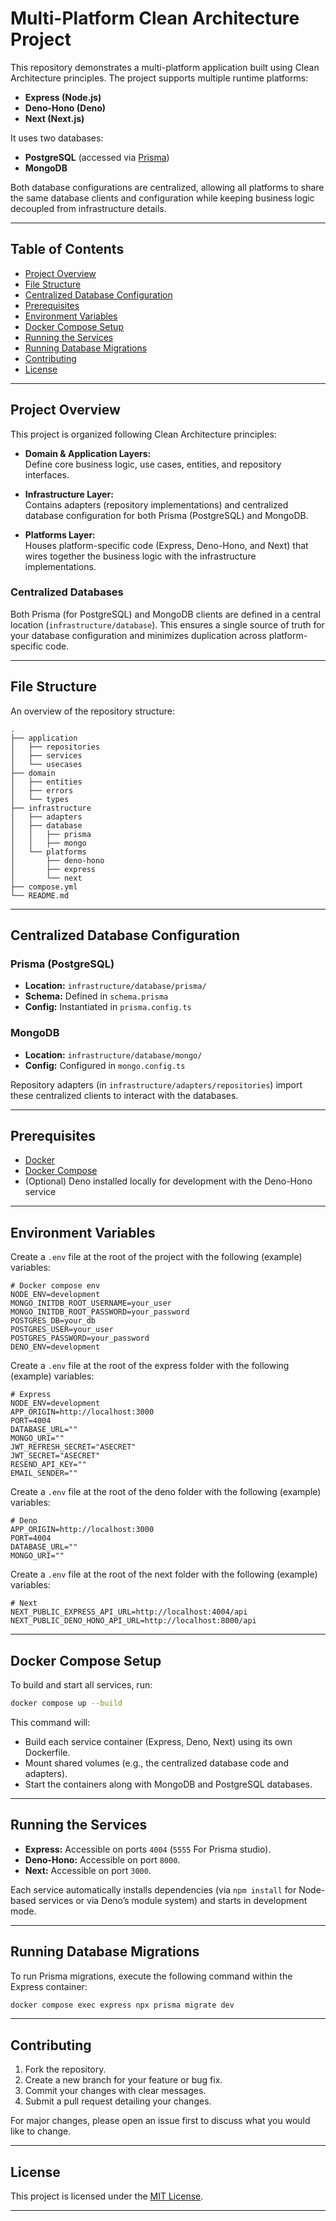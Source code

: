 # Multi-Platform Clean Architecture Project

This repository demonstrates a multi-platform application built using Clean Architecture principles. The project supports multiple runtime platforms:

- **Express (Node.js)**
- **Deno-Hono (Deno)**
- **Next (Next.js)**

It uses two databases:
- **PostgreSQL** (accessed via [Prisma](https://www.prisma.io/))
- **MongoDB**

Both database configurations are centralized, allowing all platforms to share the same database clients and configuration while keeping business logic decoupled from infrastructure details.

---

## Table of Contents

- [Project Overview](#project-overview)
- [File Structure](#file-structure)
- [Centralized Database Configuration](#centralized-database-configuration)
- [Prerequisites](#prerequisites)
- [Environment Variables](#environment-variables)
- [Docker Compose Setup](#docker-compose-setup)
- [Running the Services](#running-the-services)
- [Running Database Migrations](#running-database-migrations)
- [Contributing](#contributing)
- [License](#license)

---

## Project Overview

This project is organized following Clean Architecture principles:

- **Domain & Application Layers:**  
  Define core business logic, use cases, entities, and repository interfaces.

- **Infrastructure Layer:**  
  Contains adapters (repository implementations) and centralized database configuration for both Prisma (PostgreSQL) and MongoDB.

- **Platforms Layer:**  
  Houses platform-specific code (Express, Deno-Hono, and Next) that wires together the business logic with the infrastructure implementations.

### Centralized Databases

Both Prisma (for PostgreSQL) and MongoDB clients are defined in a central location (`infrastructure/database`). This ensures a single source of truth for your database configuration and minimizes duplication across platform-specific code.

---

## File Structure

An overview of the repository structure:

```
.
├── application
│   ├── repositories
│   ├── services
│   └── usecases
├── domain
│   ├── entities
│   ├── errors
│   └── types
├── infrastructure
│   ├── adapters
│   ├── database
│   │   ├── prisma
│   │   ├── mongo
│   └── platforms
│       ├── deno-hono
│       ├── express
│       └── next
├── compose.yml
└── README.md
```

---

## Centralized Database Configuration

### Prisma (PostgreSQL)

- **Location:** `infrastructure/database/prisma/`
- **Schema:** Defined in `schema.prisma`
- **Config:** Instantiated in `prisma.config.ts`

### MongoDB

- **Location:** `infrastructure/database/mongo/`
- **Config:** Configured in `mongo.config.ts`

Repository adapters (in `infrastructure/adapters/repositories`) import these centralized clients to interact with the databases.

---

## Prerequisites

- [Docker](https://www.docker.com/get-started)
- [Docker Compose](https://docs.docker.com/compose/install/)
- (Optional) Deno installed locally for development with the Deno-Hono service

---

## Environment Variables

Create a `.env` file at the root of the project with the following (example) variables:

```dotenv
# Docker compose env
NODE_ENV=development 
MONGO_INITDB_ROOT_USERNAME=your_user
MONGO_INITDB_ROOT_PASSWORD=your_password
POSTGRES_DB=your_db
POSTGRES_USER=your_user
POSTGRES_PASSWORD=your_password
DENO_ENV=development
```
Create a `.env` file at the root of the express folder with the following (example) variables:

```dotenv
# Express
NODE_ENV=development
APP_ORIGIN=http://localhost:3000
PORT=4004
DATABASE_URL=""
MONGO_URI=""
JWT_REFRESH_SECRET="ASECRET"
JWT_SECRET="ASECRET"
RESEND_API_KEY=""
EMAIL_SENDER=""
```
Create a `.env` file at the root of the deno folder with the following (example) variables:

```dotenv
# Deno
APP_ORIGIN=http://localhost:3000
PORT=4004
DATABASE_URL=""
MONGO_URI=""
```
Create a `.env` file at the root of the next folder with the following (example) variables:

```dotenv
# Next
NEXT_PUBLIC_EXPRESS_API_URL=http://localhost:4004/api
NEXT_PUBLIC_DENO_HONO_API_URL=http://localhost:8000/api
```

---

## Docker Compose Setup

To build and start all services, run:

```bash
docker compose up --build
```

This command will:

- Build each service container (Express, Deno, Next) using its own Dockerfile.
- Mount shared volumes (e.g., the centralized database code and adapters).
- Start the containers along with MongoDB and PostgreSQL databases.

---

## Running the Services

- **Express:**  Accessible on ports `4004` (`5555` For Prisma studio).
- **Deno-Hono:**  Accessible on port `8000`.
- **Next:**  Accessible on port `3000`.

Each service automatically installs dependencies (via `npm install` for Node-based services or via Deno’s module system) and starts in development mode.

---

## Running Database Migrations

To run Prisma migrations, execute the following command within the Express container:

```bash
docker compose exec express npx prisma migrate dev 
```

---

## Contributing

1. Fork the repository.
2. Create a new branch for your feature or bug fix.
3. Commit your changes with clear messages.
4. Submit a pull request detailing your changes.

For major changes, please open an issue first to discuss what you would like to change.

---

## License

This project is licensed under the [MIT License](LICENSE).

---

